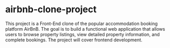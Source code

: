 # airbnb-clone-project
This project is a Front-End clone of the popular accommodation booking platform AirBnB. The goal is to build a functional web application that allows users to browse property listings, view detailed property information, and complete bookings. The project will cover frontend development.
